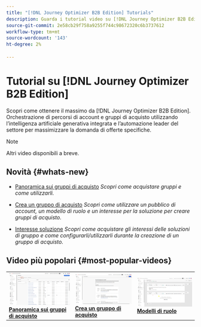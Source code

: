 ```yaml
---
title: "[!DNL Journey Optimizer B2B Edition] Tutorials"
description: Guarda i tutorial video su [!DNL Journey Optimizer B2B Edition]. Scopri di più su come orchestrare percorsi di account e gruppi di acquisto e altro ancora.
source-git-commit: 2e58cb29f758a9255f744c98672320c6b3737612
workflow-type: tm+mt
source-wordcount: '143'
ht-degree: 2%

---
```



# Tutorial su [!DNL Journey Optimizer B2B Edition]

Scopri come ottenere il massimo da [!DNL Journey Optimizer B2B Edition]. Orchestrazione di percorsi di account e gruppi di acquisto utilizzando l’intelligenza artificiale generativa integrata e l’automazione leader del settore per massimizzare la domanda di offerte specifiche.

>[!NOTE]
>
>Altri video disponibili a breve.

## Novità {#whats-new}

* [Panoramica sui gruppi di acquisto](/help/buying-groups/buying-groups-overview.md)
  _Scopri come acquistare gruppi e come utilizzarli._

* [Crea un gruppo di acquisto](/help/buying-groups/create-a-buying-group.md)
  _Scopri come utilizzare un pubblico di account, un modello di ruolo e un interesse per la soluzione per creare gruppi di acquisto._

* [Interesse soluzione](/help/buying-groups/solution-interest.md)
  _Scopri come acquistare gli interessi delle soluzioni di gruppo e come configurarli/utilizzarli durante la creazione di un gruppo di acquisto._

## Video più popolari {#most-popular-videos}

<table>
<tr>
<td>
<a href="/help/buying-groups/buying-groups-overview.md"><img alt="miniatura del video &quot;Panoramica sui gruppi di acquisto&quot;" src="assets/buying-groups-overview.png"></a>
<div><a href="/help/buying-groups/buying-groups-overview.md"><strong>Panoramica sui gruppi di acquisto</strong></a></div>
</td>
<td>
<a href="/help/buying-groups/create-a-buying-group.md"><img alt="miniatura del video &quot;Crea un gruppo di acquisto&quot;" src="assets/create-a-buying-group.png"></a>
<div><a href="/help/buying-groups/create-a-buying-group.md"><strong>Crea un gruppo di acquisto</strong></a></div>
</td>
<td>
<a href="/help/buying-groups/role-templates.md"><img alt="miniatura del video &quot;Modelli di ruolo&quot;" src="assets/role-templates.png" /></a>
<div><a href="/help/buying-groups/role-templates.md"><strong>Modelli di ruolo</strong></a></div>
</td>
</tr>
</table>
